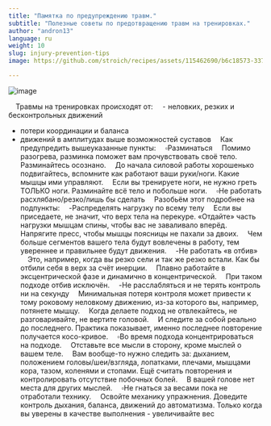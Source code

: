 ```yaml
---
title: "Памятка по предупреждению травм."
subtitle: "Полезные советы по предотвращению травм на тренировках."
author: "andron13"
language: ru
weight: 10
slug: injury-prevention-tips
image: https://github.com/stroich/recipes/assets/115462690/b6c18573-3375-4506-85f7-743e2ab0c405

---
```


![image](https://github.com/stroich/recipes/assets/115462690/b6c18573-3375-4506-85f7-743e2ab0c405)

⠀
Травмы на тренировках происходят от:
⠀
⁃ неловких, резких и бесконтрольных движений
- потери координации и баланса
- движений в амплитудах выше возможностей суставов
  ⠀
  Как предупредить вышеуказанные пункты:
  ⠀
  ▫️Разминаться
  ⠀
  Помимо разогрева, разминка поможет вам прочувствовать своё тело.
  ⠀
  Разминайтесь осознано.
  ⠀
  До начала силовой работы хорошенько подвигайтесь, вспомните как работают ваши руки/ноги. Какие мышцы ими управляют.
  ⠀
  Если вы тренируете ноги, не нужно греть ТОЛЬКО ноги. Разминайте всё тело и побольше ноги.
  ⠀
  ▫️Не работать расхлябано/резко/лишь бы сделать
  ⠀
  Разобьём этот подробнее на подпункты:
  ⠀
  -Распределять нагрузку по всему телу
  ⠀
  Если вы приседаете, не значит, что верх тела на перекуре.
  «Отдайте» часть нагрузки мышцам спины, чтобы вас не заваливало вперёд.
  Напрягите пресс, чтобы мышцы поясницы не пахали за двоих.
  ⠀
  Чем больше сегментов вашего тела будут вовлечены в работу, тем увереннее и правильнее будут движения.
  ⠀
  -Не работать «в отбив»
  ⠀
  Это, например, когда вы резко сели и так же резко встали. Как бы отбили себя в верх за счёт инерции.
  ⠀
  Плавно работайте в эксцентрической фазе и динамично в концентрической.
  ⠀
  При таком подходе отбив исключён.
  ⠀
  -Не расслабляться и не терять контроль ни на секунду
  ⠀
  Минимальная потеря контроля может привести к тому роковому неловкому движению, из-за которого вы, например, потянете мышцу.
  ⠀
  Когда делаете подход не отвлекайтесь, не разговаривайте, не вертите головой.
  ⠀
  И следите за собой реально до последнего.
  Практика показывает, именно последнее повторение получается косо-кривое.
  ⠀
  ▫️Во время подхода концентрироваться на подходе.
  ⠀
  Отставьте все мысли в сторону, кроме мыслей о вашем теле.
  ⠀
  Вам вообще-то нужно следить за:
  дыханием, положением головы/шеи/взгляда, лопатками, плечами, мышцами кора, тазом, коленями и стопами.
  Ещё считать повторения и контролировать отсутствие побочных болей.
  ⠀
  В вашей голове нет места для других мыслей.
  ⠀
  ▫️Не гнаться за весами пока не отработали технику.
  ⠀
  Освойте механику упражнения. Доведите контроль дыхания, баланса, движений до автоматизма.
  Только когда вы уверены в качестве выполнения - увеличивайте вес
